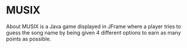 # MUSIX
About MUSIX is a Java game displayed in JFrame where a player tries to guess the song name by being given 4 different options to earn as many points as possible.
